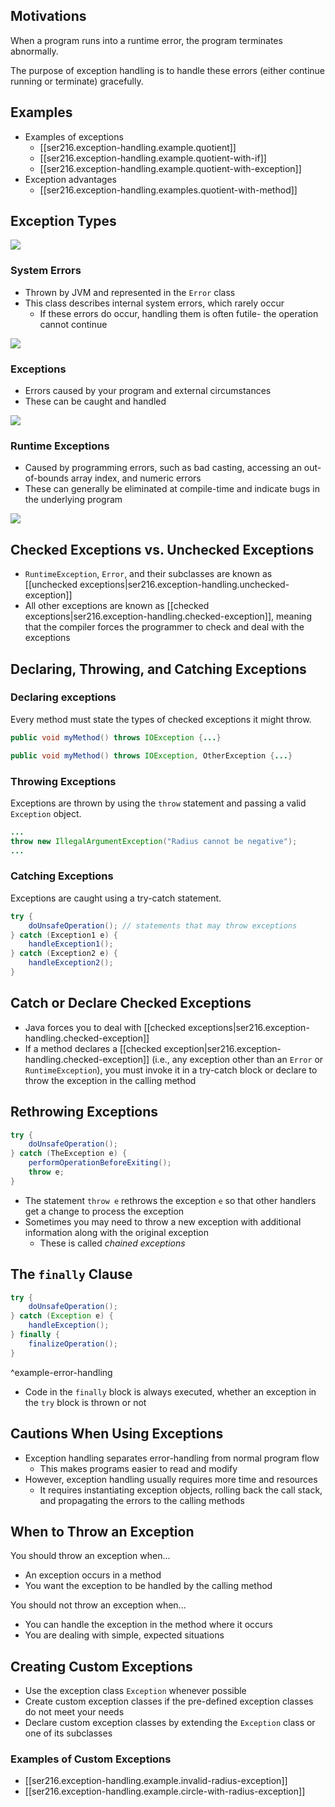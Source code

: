 
## Motivations

When a program runs into a runtime error, the program terminates abnormally.

The purpose of exception handling is to handle these errors (either continue running or terminate) gracefully.

## Examples

- Examples of exceptions
  - [[ser216.exception-handling.example.quotient]]
  - [[ser216.exception-handling.example.quotient-with-if]]
  - [[ser216.exception-handling.example.quotient-with-exception]]
- Exception advantages
  - [[ser216.exception-handling.examples.quotient-with-method]]

## Exception Types

![](/assets/images/2022-02-22-13-54-59.png)

### System Errors

- Thrown by JVM and represented in the `Error` class
- This class describes internal system errors, which rarely occur
  - If these errors do occur, handling them is often futile- the operation cannot continue

![](/assets/images/2022-02-22-13-57-31.png)

### Exceptions

- Errors caused by your program and external circumstances
- These can be caught and handled

![](/assets/images/2022-02-22-13-58-28.png)

### Runtime Exceptions

- Caused by programming errors, such as bad casting, accessing an out-of-bounds array index, and numeric errors
- These can generally be eliminated at compile-time and indicate bugs in the underlying program

![](/assets/images/2022-02-22-13-59-37.png)

## Checked Exceptions vs. Unchecked Exceptions

- `RuntimeException`, `Error`, and their subclasses are known as [[unchecked exceptions|ser216.exception-handling.unchecked-exception]]
- All other exceptions are known as [[checked exceptions|ser216.exception-handling.checked-exception]], meaning that the compiler forces the programmer to check and deal with the exceptions

## Declaring, Throwing, and Catching Exceptions

### Declaring exceptions

Every method must state the types of checked exceptions it might throw.

```java
public void myMethod() throws IOException {...}

public void myMethod() throws IOException, OtherException {...}
```

### Throwing Exceptions

Exceptions are thrown by using the `throw` statement and passing a valid `Exception` object.

```java
...
throw new IllegalArgumentException("Radius cannot be negative");
...
```

### Catching Exceptions

Exceptions are caught using a try-catch statement.

```java
try {
    doUnsafeOperation(); // statements that may throw exceptions
} catch (Exception1 e) {
    handleException1();
} catch (Exception2 e) {
    handleException2();
}
```

## Catch or Declare Checked Exceptions

- Java forces you to deal with [[checked exceptions|ser216.exception-handling.checked-exception]]
- If a method declares a [[checked exception|ser216.exception-handling.checked-exception]] (i.e., any exception other than an `Error` or `RuntimeException`), you must invoke it in a try-catch block or declare to throw the exception in the calling method

## Rethrowing Exceptions

```java
try {
    doUnsafeOperation();
} catch (TheException e) {
    performOperationBeforeExiting();
    throw e;
}
```

- The statement `throw e` rethrows the exception `e` so that other handlers get a change to process the exception
- Sometimes you may need to throw a new exception with additional information along with the original exception
  - These is called _chained exceptions_

## The `finally` Clause

```java
try {
    doUnsafeOperation();
} catch (Exception e) {
    handleException();
} finally {
    finalizeOperation();
}
```

^example-error-handling

- Code in the `finally` block is always executed, whether an exception in the `try` block is thrown or not

## Cautions When Using Exceptions

- Exception handling separates error-handling from normal program flow
  - This makes programs easier to read and modify
- However, exception handling usually requires more time and resources
  - It requires instantiating exception objects, rolling back the call stack, and propagating the errors to the calling methods

## When to Throw an Exception

You should throw an exception when...

- An exception occurs in a method
- You want the exception to be handled by the calling method

You should not throw an exception when...

- You can handle the exception in the method where it occurs
- You are dealing with simple, expected situations

## Creating Custom Exceptions

- Use the exception class `Exception` whenever possible
- Create custom exception classes if the pre-defined exception classes do not meet your needs
- Declare custom exception classes by extending the `Exception` class or one of its subclasses

### Examples of Custom Exceptions

- [[ser216.exception-handling.example.invalid-radius-exception]]
- [[ser216.exception-handling.example.circle-with-radius-exception]]

